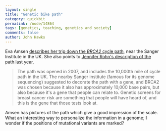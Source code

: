 ```yaml
---
layout: single 
title: "Genetic bike path" 
category: quickbit
permalink: /node/14864
tags: [genetics, teaching, genetics and society] 
comments: false 
author: John Hawks 
---
```


Eva Amsen <a href="http://blogs.nature.com/eva/2010/08/28/brca2-cycle-path">describes her trip down the <i>BRCA2</i> cycle path</a>, near the Sanger Institute in the UK.  She also points to <a href="http://blogs.nature.com/ue19877e8/2009/12/03/in-which-we-go-a-little-cycle-pathic">Jennifer Rohn's description of the path last year</a>. 

<blockquote>The path was opened in 2007, and includes the 10,000th mile of cycle path in the UK. The nearby Sanger institute (famous for its genome sequencing) suggested to decorate the path with a gene, and BRCA2 was chosen because it also has approximately 10,000 base pairs, but also because it's a gene that people can relate to. Genetic screens for breast cancer risk are something that people will have heard of, and this is the gene that those tests look at.</blockquote>

Amsen has pictures of the path which give a good impression of the scale. What an interesting way to personalize the information in a genome; I wonder if the positions of mutational variants are marked? 

